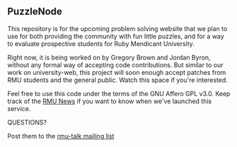 ## PuzzleNode
   
This repository is for the upcoming problem solving website that we plan to use
for both providing the community with fun little puzzles, and for a way to
evaluate prospective students for Ruby Mendicant University.

Right now, it is being worked on by Gregory Brown and Jordan Byron, without any
formal way of accepting code contributions.  But similar to our work on
university-web, this project will soon enough accept patches from RMU students
and the general public.  Watch this space if you're interested.

Feel free to use this code under the terms of the GNU Affero GPL v3.0. Keep
track of the [RMU News](http://university.rubymendicant.com/changelog.html) 
if you want to know when we've launched this service.

QUESTIONS?

Post them to the [rmu-talk mailing list](http://groups.google.com/group/rmu-talk)


